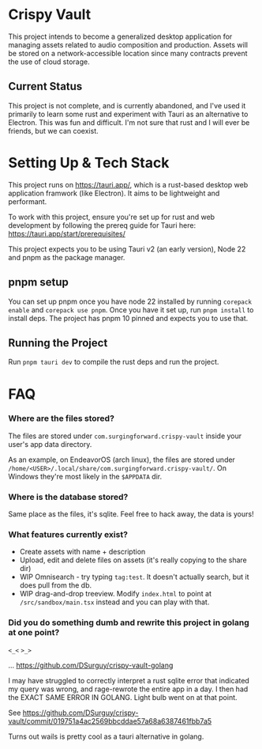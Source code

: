 # Crispy Vault
This project intends to become a generalized desktop application for managing assets related to audio composition and production. Assets will be stored on a network-accessible location since many contracts prevent the use of cloud storage.

## Current Status
This project is not complete, and is currently abandoned, and I've used it primarily to learn some rust and experiment with Tauri as an alternative to Electron. This was fun and difficult. I'm not sure that rust and I will ever be friends, but we can coexist.

# Setting Up & Tech Stack
This project runs on https://tauri.app/, which is a rust-based desktop web application framwork (like Electron). It aims to be lightweight and performant.

To work with this project, ensure you're set up for rust and web development by following the prereq guide for Tauri here: https://tauri.app/start/prerequisites/

This project expects you to be using Tauri v2 (an early version), Node 22 and pnpm as the package manager.

## pnpm setup
You can set up pnpm once you have node 22 installed by running `corepack enable` and `corepack use pnpm`. Once you have 
it set up, run `pnpm install` to install deps. The project has pnpm 10 pinned and expects you to use that.

## Running the Project
Run `pnpm tauri dev` to compile the rust deps and run the project.

# FAQ

### Where are the files stored?
The files are stored under `com.surgingforward.crispy-vault` inside your user's app data directory.

As an example, on EndeavorOS (arch linux), the files are stored under `/home/<USER>/.local/share/com.surgingforward.crispy-vault/`. On Windows they're most likely in the `$APPDATA` dir.

### Where is the database stored?
Same place as the files, it's sqlite. Feel free to hack away, the data is yours!

### What features currently exist?
- Create assets with name + description
- Upload, edit and delete files on assets (it's really copying to the share dir)
- WIP Omnisearch - try typing `tag:test`. It doesn't actually search, but it does pull from the db.
- WIP drag-and-drop treeview. Modify `index.html` to point at `/src/sandbox/main.tsx` instead and you can play with that.

### Did you do something dumb and rewrite this project in golang at one point?
`<_<` `>_>`

... https://github.com/DSurguy/crispy-vault-golang

I may have struggled to correctly interpret a rust sqlite error that indicated my query was wrong, and rage-rewrote the entire app in a day. I then had the EXACT SAME ERROR IN GOLANG. Light bulb went on at that point.

See https://github.com/DSurguy/crispy-vault/commit/019751a4ac2569bbcddae57a68a6387461fbb7a5

Turns out wails is pretty cool as a tauri alternative in golang.